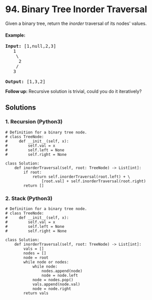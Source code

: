 # 94. Binary Tree Inorder Traversal
Given a binary tree, return the *inorder* traversal of its nodes' values.

#### Example:
<pre>
<strong>Input:</strong> [1,null,2,3]
   1
    \
     2
    /
   3

<strong>Output:</strong> [1,3,2]
</pre>

<strong>Follow up:</strong> Recursive solution is trivial, could you do it iteratively?

## Solutions

### 1. Recursion (Python3)
```Python3
# Definition for a binary tree node.
# class TreeNode:
#     def __init__(self, x):
#         self.val = x
#         self.left = None
#         self.right = None

class Solution:
    def inorderTraversal(self, root: TreeNode) -> List[int]:
        if root:
            return self.inorderTraversal(root.left) + \
                [root.val] + self.inorderTraversal(root.right)
        return []
```

### 2. Stack (Python3)
```Python3
# Definition for a binary tree node.
# class TreeNode:
#     def __init__(self, x):
#         self.val = x
#         self.left = None
#         self.right = None

class Solution:
    def inorderTraversal(self, root: TreeNode) -> List[int]:
        vals = []
        nodes = []
        node = root
        while node or nodes:
            while node:
                nodes.append(node)
                node = node.left
            node = nodes.pop()
            vals.append(node.val)
            node = node.right
        return vals
```
